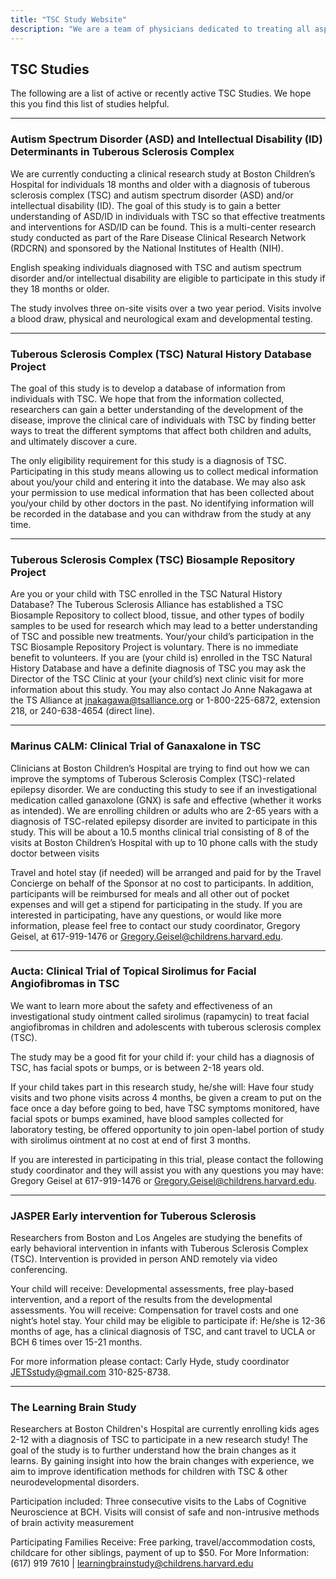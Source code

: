 ```yaml
---
title: "TSC Study Website"
description: "We are a team of physicians dedicated to treating all aspects of Tuberous Sclerosis Complex (TSC) and other neurodevelopmental disorders. We hope that you will find this website informative and helpful."
---
```


## TSC Studies
The following are a list of active or recently active TSC Studies. We hope this you find this list of studies helpful.

---

### Autism Spectrum Disorder (ASD) and Intellectual Disability (ID) Determinants in Tuberous Sclerosis Complex
We are currently conducting a clinical research study at Boston Children’s Hospital for individuals 18 months and older with a diagnosis of tuberous sclerosis complex (TSC) and autism spectrum disorder (ASD) and/or intellectual disability (ID). The goal of this study is to gain a better understanding of ASD/ID in individuals with TSC so that effective treatments and interventions for ASD/ID can be found. This is a multi-center research study conducted as part of the Rare Disease Clinical Research Network (RDCRN) and sponsored by the National Institutes of Health (NIH).

English speaking individuals diagnosed with TSC and autism spectrum disorder and/or intellectual disability are eligible to participate in this study if they 18 months or older.

The study involves three on-site visits over a two year period. Visits involve a blood draw, physical and neurological exam and developmental testing.

---

### Tuberous Sclerosis Complex (TSC) Natural History Database Project
The goal of this study is to develop a database of information from individuals with TSC. We hope that from the information collected, researchers can gain a better understanding of the development of the disease, improve the clinical care of individuals with TSC by finding better ways to treat the different symptoms that affect both children and adults, and ultimately discover a cure.

The only eligibility requirement for this study is a diagnosis of TSC. Participating in this study means allowing us to collect medical information about you/your child and entering it into the database. We may also ask your permission to use medical information that has been collected about you/your child by other doctors in the past. No identifying information will be recorded in the database and you can withdraw from the study at any time.

---

### Tuberous Sclerosis Complex (TSC) Biosample Repository Project
Are you or your child with TSC enrolled in the TSC Natural History Database? The Tuberous Sclerosis Alliance has established a TSC Biosample Repository to collect blood, tissue, and other types of bodily samples to be used for research which may lead to a better understanding of TSC and possible new treatments.  Your/your child’s participation in the TSC Biosample Repository Project is voluntary.   There is no immediate benefit to volunteers.   If you are (your child is) enrolled in the TSC Natural History Database and have a definite diagnosis of TSC you may ask the Director of the TSC Clinic at your (your child’s) next clinic visit for more information about this study.  You may also contact Jo Anne Nakagawa at the TS Alliance at [jnakagawa@tsalliance.org](jnakagawa@tsalliance.org) or 1-800-225-6872, extension 218, or 240-638-4654 (direct line).

---

### Marinus CALM: Clinical Trial of Ganaxalone in TSC
Clinicians at Boston Children’s Hospital are trying to find out how we can improve the symptoms of Tuberous Sclerosis Complex (TSC)-related epilepsy disorder. We are conducting this study to see if an investigational medication called ganaxolone (GNX) is safe and effective (whether it works as intended). We are enrolling children or adults who are 2-65 years with a diagnosis of TSC-related epilepsy disorder are invited to participate in this study. This will be about a 10.5 months clinical trial consisting of 8 of the visits at Boston Children’s Hospital with up to 10 phone calls with the study doctor between visits

Travel and hotel stay (if needed) will be arranged and paid for by the Travel Concierge on behalf of the Sponsor at no cost to participants. In addition, participants will be reimbursed for meals and all other out of pocket expenses and will get a stipend for participating in the study. If you are interested in participating, have any questions, or would like more information, please feel free to contact our study coordinator, Gregory Geisel, at 617-919-1476 or [Gregory.Geisel@childrens.harvard.edu](Gregory.Geisel@childrens.harvard.edu).

---

### Aucta: Clinical Trial of Topical Sirolimus for Facial Angiofibromas in TSC
We want to learn more about the safety and effectiveness of an investigational study ointment called sirolimus (rapamycin) to treat facial angiofibromas in children and adolescents with tuberous sclerosis complex (TSC).

The study may be a good fit for your child if: your child has a diagnosis of TSC,  has facial spots or bumps, or is between 2-18 years old.

If your child takes part in this research study, he/she will: Have four study visits and two phone visits across 4 months, be given a cream to put on the face once a day before going to bed, have TSC symptoms monitored, have facial spots or bumps examined, have blood samples collected for laboratory testing, be offered opportunity to join open-label portion of study with sirolimus ointment at no cost at end of first 3 months.

If you are interested in participating in this trial, please contact the following study coordinator and they will assist you with any questions  you may have: Gregory Geisel at 617-919-1476 or [Gregory.Geisel@childrens.harvard.edu](Gregory.Geisel@childrens.harvard.edu).

---

### JASPER Early intervention for Tuberous Sclerosis
Researchers from Boston and Los Angeles are studying the benefits of early behavioral intervention in infants with Tuberous Sclerosis Complex (TSC). Intervention is provided in person AND remotely via video conferencing.

Your child will receive: Developmental assessments, free play-based intervention, and a report of the results from the developmental assessments.
You will receive: Compensation for travel costs and one night’s hotel stay.
Your child may be eligible to participate if: He/she is 12-36 months of age, has a clinical diagnosis of TSC, and cant travel to UCLA or BCH 6 times over 15-21 months.

For more information please contact: Carly Hyde, study coordinator [JETSstudy@gmail.com](mailto:JETSstudy@gmail.com) 310-825-8738.

---

### The Learning Brain Study
Researchers at Boston Children's Hospital are currently enrolling kids ages 2-12 with a diagnosis of TSC to participate in a new research study! The goal of the study is to further understand how the brain changes as it learns. By gaining insight into how the brain changes with experience, we aim to improve identification methods for children with TSC & other neurodevelopmental disorders.

Participation included: Three consecutive visits to the Labs of Cognitive Neuroscience at BCH. Visits will consist of safe and non-intrusive methods of brain activity measurement

Participating Families Receive: Free parking, travel/accommodation costs, childcare for other siblings, payment of up to $50.
For More Information: (617) 919 7610 | [learningbrainstudy@childrens.harvard.edu](mailto:learningbrainstudy@childrens.harvard.edu)
